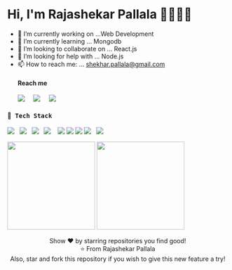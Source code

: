 
<!--
**Rajashekar-P/Rajashekar-P** is a ✨ _special_ ✨ repository because its `README.md` (this file) appears on your GitHub profile.

Here are some ideas to get you started:

- 🔭 I’m currently working on ...
- 🌱 I’m currently learning ...
- 👯 I’m looking to collaborate on ...
- 🤔 I’m looking for help with ...
- 💬 Ask me about ...
- 📫 How to reach me: ...
- 😄 Pronouns: ...
- ⚡ Fun fact: ...
-->

# Hi, I'm Rajashekar Pallala 👋👨🏻‍💻 

- 🔭 I’m currently working on ...Web Development
- 🌱 I’m currently learning ... Mongodb
- 👯 I’m looking to collaborate on ... React.js
- 🤔 I’m looking for help with ... Node.js
- 📫 How to reach me: ... shekhar.pallala@gmail.com
  <p>
  <h4>Reach me</h4>
  <a href="https://www.linkedin.com/in/rajashekar-p-39a596158/"><img src="https://img.icons8.com/android/24/000000/linkedin.png"/></a>&nbsp;&nbsp;&nbsp;&nbsp;
    <a href="https://twitter.com/itsjamwant"><img src="https://img.icons8.com/android/24/000000/twitter.png"/></a>&nbsp;&nbsp;&nbsp;&nbsp;
  <a href="https://jamwant.netlify.app/"><img src="https://img.icons8.com/ios-filled/24/000000/portfolio.png"/></a>
</p>
  <h4> 🔭<samp> Tech Stack</samp></h4>
  <p >
 <img src="https://img.shields.io/badge/html5%20-%23e34f26.svg?&style=for-the-badge&logo=html5&logoColor=white" />&nbsp;&nbsp;
 <img src="https://img.shields.io/badge/css3%20-%231572B6.svg?&style=for-the-badge&logo=css3&logoColor=white" />&nbsp;&nbsp;
 <img src="https://img.shields.io/badge/javascript%20-%23F7DF1E.svg?&style=for-the-badge&logo=javascript&logoColor=white" />&nbsp;&nbsp;
 <img src="https://img.shields.io/badge/react%20-%2361DAFB.svg?&style=for-the-badge&logo=react&logoColor=white" />&nbsp;&nbsp;&nbsp;
 <img src="https://img.shields.io/badge/react%20redux%20-%23c21325.svg?&style=for-the-badge&logo=redux&logoColor=white" />
 <img src="https://img.shields.io/badge/mongodb%20-%23e34f26.svg?&style=for-the-badge&logo=mongodb&logoColor=white" />
 <img src="https://img.shields.io/badge/nodejs%20-%23e34f26.svg?&style=for-the-badge&logo=nodejs&logoColor=white" />
 <img src="https://img.shields.io/badge/Git%20-%23e34f26.svg?&style=for-the-badge&logo=git&logoColor=white" />&nbsp;&nbsp;
 <img src="https://img.shields.io/badge/Bootstrap%20-%23e34f26.svg?&style=for-the-badge&logo=bootstrap&logoColor=white" />&nbsp;&nbsp;
  
 </p>
  <p align='left'>
  <img src="https://github-readme-stats.vercel.app/api?username=Rajashekar-P&theme=dark&show_icons=true&count_private=true" height="200px" />
  <img src="https://github-readme-stats.vercel.app/api/top-langs/?username=Rajashekar-P&theme=tokyonight"  height="200px"/>
</P>

<p align = "center">
  Show ❤️ by starring repositories you find good! <br/>
⭐️ From Rajashekar Pallala  <br/>
Also, star and fork this repository if you wish to give this new feature a try! <br/>
</p>
